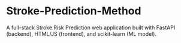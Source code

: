 # Stroke-Prediction-Method
A full-stack Stroke Risk Prediction web application built with FastAPI (backend), HTML/JS (frontend), and scikit-learn (ML model).
